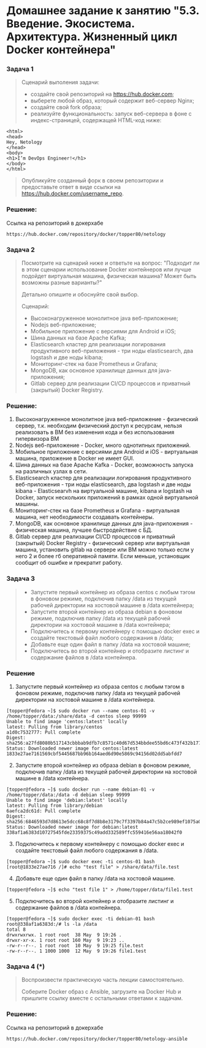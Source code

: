 # Домашнее задание к занятию "5.3. Введение. Экосистема. Архитектура. Жизненный цикл Docker контейнера"
### Задача 1
> Сценарий выполения задачи:
> * создайте свой репозиторий на https://hub.docker.com;
> * выберете любой образ, который содержит веб-сервер Nginx;
> * создайте свой fork образа;
> * реализуйте функциональность: запуск веб-сервера в фоне с индекс-страницей, содержащей HTML-код ниже:
```
<html>
<head>
Hey, Netology
</head>
<body>
<h1>I’m DevOps Engineer!</h1>
</body>
</html>
```
> Опубликуйте созданный форк в своем репозитории и предоставьте ответ в виде ссылки на https://hub.docker.com/username_repo.

### Решение:
Ссылка на репозиторий в докерхабе
```
https://hub.docker.com/repository/docker/topper80/netology
```

### Задача 2
> Посмотрите на сценарий ниже и ответьте на вопрос: "Подходит ли в этом сценарии использование Docker контейнеров или лучше подойдет виртуальная машина, физическая машина? Может быть возможны разные варианты?"
> 
> Детально опишите и обоснуйте свой выбор.
>
>  Сценарий:
> * Высоконагруженное монолитное java веб-приложение;
> * Nodejs веб-приложение;
> * Мобильное приложение c версиями для Android и iOS;
> * Шина данных на базе Apache Kafka;
> * Elasticsearch кластер для реализации логирования продуктивного веб-приложения - три ноды elasticsearch, два logstash и две ноды kibana;
> * Мониторинг-стек на базе Prometheus и Grafana;
> * MongoDB, как основное хранилище данных для java-приложения;
> * Gitlab сервер для реализации CI/CD процессов и приватный (закрытый) Docker Registry.

### Решение:
1. Высоконагруженное монолитное java веб-приложение - физический сервер, т.к. необходим физический доступ к ресурсам, нельзя реализовать в ВМ без изменения кода и без использования гипервизора ВМ
2. Nodejs веб-приложение - Docker, много однотипных приложений.
3. Мобильное приложение c версиями для Android и iOS - виртуальная машина, приложение в Docker не имеет GUI.
4. Шина данных на базе Apache Kafka - Docker, возможность запуска на различных узлах в сети.
5. Elasticsearch кластер для реализации логирования продуктивного веб-приложения - три ноды elasticsearch, два logstash и две ноды kibana - Elasticsearvh на виртуальной машине, kibana и logstash на Docker, запуск нескольких приложений в рамках одной виртуальной машины.
6. Мониторинг-стек на базе Prometheus и Grafana - виртуальная машина, нет необходимости создавать контейнеры.
7. MongoDB, как основное хранилище данных для java-приложения - физическая машина, лучшее быстродействие с БД.
8. Gitlab сервер для реализации CI/CD процессов и приватный (закрытый) Docker Registry - физический сервер или виртуальная машина, установить gitlab на сервере или ВМ можно только если у него 2 и более гб оперативной памяти. Если меньше, установщик сообщит об ошибке и прекратит работу.

### Задача 3
> * Запустите первый контейнер из образа centos c любым тэгом в фоновом режиме, подключив папку /data из текущей рабочей директории на хостовой машине в /data контейнера;
> * Запустите второй контейнер из образа debian в фоновом режиме, подключив папку /data из текущей рабочей директории на хостовой машине в /data контейнера;
> * Подключитесь к первому контейнеру с помощью docker exec и создайте текстовый файл любого содержания в /data;
> * Добавьте еще один файл в папку /data на хостовой машине;
> * Подключитесь во второй контейнер и отобразите листинг и содержание файлов в /data контейнера.
> 
### Решение
1. Запустите первый контейнер из образа centos c любым тэгом в фоновом режиме, подключив папку /data из текущей рабочей директории на хостовой машине в /data контейнера.

```
[topper@fedora ~]$ sudo docker run --name centos-01 -v /home/topper/data:/share/data -d centos sleep 99999
Unable to find image 'centos:latest' locally
latest: Pulling from library/centos
a1d0c7532777: Pull complete 
Digest: sha256:a27fd8080b517143cbbbab9dfb7c8571c40d67d534bbdee55bd6c473f432b177
Status: Downloaded newer image for centos:latest
1833e27ae7161569cbf5445687bb96b164aed6d90e5869c94156d02dd5abfdd7
```
2. Запустите второй контейнер из образа debian в фоновом режиме, подключив папку /data из текущей рабочей директории на хостовой машине в /data контейнера.
```
[topper@fedora ~]$ sudo docker run --name debian-01 -v /home/topper/data:/data -d debian sleep 99999
Unable to find image 'debian:latest' locally
latest: Pulling from library/debian
6aefca2dc61d: Pull complete 
Digest: sha256:6846593d7d8613e5dcc68c8f7d8b8e3179c7f3397b84a47c5b2ce989ef1075a0
Status: Downloaded newer image for debian:latest
338af1a6383d10727545fde23359375c49add332589ffc559416e56aa18042f0
```
3. Подключитесь к первому контейнеру с помощью docker exec и создайте текстовый файл любого содержания в /data.
```
[topper@fedora ~]$ sudo docker exec -ti centos-01 bash
[root@1833e27ae716 /]# echo "test file" > /share/data/file.test
```
4. Добавьте еще один файл в папку /data на хостовой машине.
```
[topper@fedora ~]$ echo "test file 1" > /home/topper/data/file1.test
```
5. Подключитесь во второй контейнер и отобразите листинг и содержание файлов в /data контейнера.
```
[topper@fedora ~]$ sudo docker exec -ti debian-01 bash
root@338af1a6383d:/# ls -la /data
total 8
drwxrwxrwx. 1 root root  38 May  9 19:26 .
drwxr-xr-x. 1 root root 160 May  9 19:23 ..
-rw-r--r--. 1 root root  10 May  9 19:25 file.test
-rw-r--r--. 1 1000 1000  12 May  9 19:26 file1.test
```

### Задача 4 (*)
> Воспроизвести практическую часть лекции самостоятельно.
> 
> Соберите Docker образ с Ansible, загрузите на Docker Hub и пришлите ссылку вместе с остальными ответами к задачам.

### Решение:
Ссылка на репозиторий в докерхабе
```
https://hub.docker.com/repository/docker/topper80/netology-ansible
```
